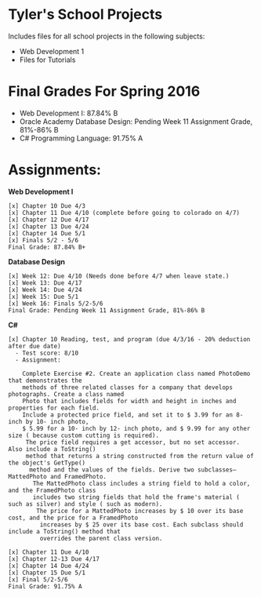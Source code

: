 # Tyler's School Projects

Includes files for all school projects in the following subjects:
- Web Development 1
- Files for Tutorials

# Final Grades For Spring 2016
- Web Development I: 87.84% B
- Oracle Academy Database Design: Pending Week 11 Assignment Grade, 81%-86% B
- C# Programming Language: 91.75% A


# Assignments:


**Web Development I**

    [x] Chapter 10 Due 4/3
    [x] Chapter 11 Due 4/10 (complete before going to colorado on 4/7)
    [x] Chapter 12 Due 4/17
    [x] Chapter 13 Due 4/24
    [x] Chapter 14 Due 5/1
    [x] Finals 5/2 - 5/6
    Final Grade: 87.84% B+

**Database Design**

    [x] Week 12: Due 4/10 (Needs done before 4/7 when leave state.)
    [x] Week 13: Due 4/17
    [x] Week 14: Due 4/24
    [x] Week 15: Due 5/1
    [x] Week 16: Finals 5/2-5/6
    Final Grade: Pending Week 11 Assignment Grade, 81%-86% B

**C#**

    [x] Chapter 10 Reading, test, and program (due 4/3/16 - 20% deduction after due date)
      - Test score: 8/10
      - Assignment:

        Complete Exercise #2. Create an application class named PhotoDemo that demonstrates the
        methods of three related classes for a company that develops photographs. Create a class named
        Photo that includes fields for width and height in inches and properties for each field.
        Include a protected price field, and set it to $ 3.99 for an 8- inch by 10- inch photo,
        $ 5.99 for a 10- inch by 12- inch photo, and $ 9.99 for any other size ( because custom cutting is required).
         The price field requires a get accessor, but no set accessor. Also include a ToString()
         method that returns a string constructed from the return value of the object's GetType()
          method and the values of the fields. Derive two subclasses— MattedPhoto and FramedPhoto.
           The MattedPhoto class includes a string field to hold a color, and the FramedPhoto class
           includes two string fields that hold the frame's material ( such as silver) and style ( such as modern).
            The price for a MattedPhoto increases by $ 10 over its base cost, and the price for a FramedPhoto
             increases by $ 25 over its base cost. Each subclass should include a ToString() method that
             overrides the parent class version.

    [x] Chapter 11 Due 4/10
    [x] Chapter 12-13 Due 4/17
    [x] Chapter 14 Due 4/24
    [x] Chapter 15 Due 5/1
    [x] Final 5/2-5/6
    Final Grade: 91.75% A